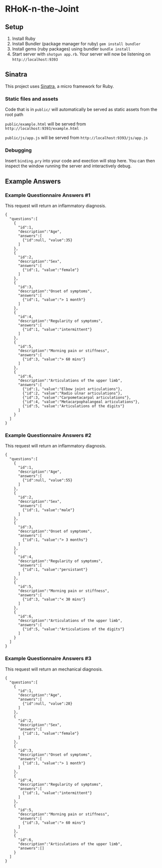 # RHoK-n-the-Joint

## Setup
1. Install Ruby
2. Install Bundler (package manager for ruby) `gem install bundler`
3. Install gems (ruby packages) using bundler `bundle install`
4. Start server with `shotgun app.rb`. Your server will now be listening on `http://localhost:9393`

## Sinatra

This project uses [Sinatra](http://www.sinatrarb.com), a micro framework for Ruby.

### Static files and assets

Code that is in `public/` will automatically be served as static assets from the root path

`public/example.html` will be served from `http://localhost:9393/example.html`

`public/js/app.js` will be served from `http://localhost:9393/js/app.js`

### Debugging

Insert `binding.pry` into your code and exection will stop here. You can then inspect the window running the server and interactively debug.

## Example Answers
### Example Questionnaire Answers #1

This request will return an inflammatory diagnosis.

```
{
  "questions":[
    {
      "id":1,
      "description":"Age",
      "answers":[
        {"id":null, "value":35}
      ]
    },
    {
      "id":2,
      "description":"Sex",
      "answers":[
        {"id":1, "value":"female"}
      ]
    },
    {
      "id":3,
      "description":"Onset of symptoms",
      "answers":[
        {"id":1, "value":"> 1 month"}
      ]
    },
    {
      "id":4,
      "description":"Regularity of symptoms",
      "answers":[
        {"id":1, "value":"intermittent"}
      ]
    },
    {
      "id":5,
      "description":"Morning pain or stiffness",
      "answers":[
        {"id":3, "value":"> 60 mins"}
      ]
    },
    {
      "id":6,
      "description":"Articulations of the upper limb",
      "answers":[
        {"id":1, "value":"Elbow joint articulations"},
        {"id":2, "value":"Radio ulnar articulations"},
        {"id":3, "value":"Carpometacarpal articulations"},
        {"id":4, "value":"Metacarpophalangeal articulations"},
        {"id":5, "value":"Articulations of the digits"}
      ]
    }
  ]
}
```

### Example Questionnaire Answers #2

This request will return an inflammatory diagnosis.

```
{
  "questions":[
    {
      "id":1,
      "description":"Age",
      "answers":[
        {"id":null, "value":55}
      ]
    },
    {
      "id":2,
      "description":"Sex",
      "answers":[
        {"id":1, "value":"male"}
      ]
    },
    {
      "id":3,
      "description":"Onset of symptoms",
      "answers":[
        {"id":1, "value":"> 3 months"}
      ]
    },
    {
      "id":4,
      "description":"Regularity of symptoms",
      "answers":[
        {"id":1, "value":"persistant"}
      ]
    },
    {
      "id":5,
      "description":"Morning pain or stiffness",
      "answers":[
        {"id":3, "value":"< 30 mins"}
      ]
    },
    {
      "id":6,
      "description":"Articulations of the upper limb",
      "answers":[
        {"id":5, "value":"Articulations of the digits"}
      ]
    }
  ]
}
```


### Example Questionnaire Answers #3

This request will return an mechanical diagnosis.

```
{
  "questions":[
    {
      "id":1,
      "description":"Age",
      "answers":[
        {"id":null, "value":28}
      ]
    },
    {
      "id":2,
      "description":"Sex",
      "answers":[
        {"id":1, "value":"female"}
      ]
    },
    {
      "id":3,
      "description":"Onset of symptoms",
      "answers":[
        {"id":1, "value":"> 1 month"}
      ]
    },
    {
      "id":4,
      "description":"Regularity of symptoms",
      "answers":[
        {"id":1, "value":"intermittent"}
      ]
    },
    {
      "id":5,
      "description":"Morning pain or stiffness",
      "answers":[
        {"id":3, "value":"> 60 mins"}
      ]
    },
    {
      "id":6,
      "description":"Articulations of the upper limb",
      "answers":[]
    }
  ]
}
```

